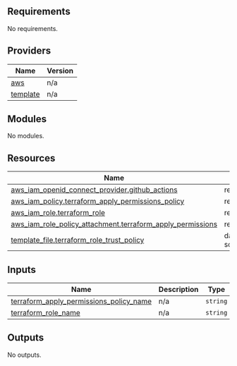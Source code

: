 <!-- BEGIN_TF_DOCS -->
## Requirements

No requirements.

## Providers

| Name | Version |
|------|---------|
| <a name="provider_aws"></a> [aws](#provider\_aws) | n/a |
| <a name="provider_template"></a> [template](#provider\_template) | n/a |

## Modules

No modules.

## Resources

| Name | Type |
|------|------|
| [aws_iam_openid_connect_provider.github_actions](https://registry.terraform.io/providers/hashicorp/aws/latest/docs/resources/iam_openid_connect_provider) | resource |
| [aws_iam_policy.terraform_apply_permissions_policy](https://registry.terraform.io/providers/hashicorp/aws/latest/docs/resources/iam_policy) | resource |
| [aws_iam_role.terraform_role](https://registry.terraform.io/providers/hashicorp/aws/latest/docs/resources/iam_role) | resource |
| [aws_iam_role_policy_attachment.terraform_apply_permissions](https://registry.terraform.io/providers/hashicorp/aws/latest/docs/resources/iam_role_policy_attachment) | resource |
| [template_file.terraform_role_trust_policy](https://registry.terraform.io/providers/hashicorp/template/latest/docs/data-sources/file) | data source |

## Inputs

| Name | Description | Type | Default | Required |
|------|-------------|------|---------|:--------:|
| <a name="input_terraform_apply_permissions_policy_name"></a> [terraform\_apply\_permissions\_policy\_name](#input\_terraform\_apply\_permissions\_policy\_name) | n/a | `string` | n/a | yes |
| <a name="input_terraform_role_name"></a> [terraform\_role\_name](#input\_terraform\_role\_name) | n/a | `string` | n/a | yes |

## Outputs

No outputs.
<!-- END_TF_DOCS -->
